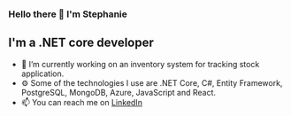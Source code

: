 ### Hello there 👋 I'm Stephanie


## I'm a .NET core developer

- 🔭 I’m currently working on an inventory system for tracking stock application.
- ⚙️ Some of the technologies I use are .NET Core, C#, Entity Framework, PostgreSQL, MongoDB, Azure, JavaScript and React. 
- 📫 You can reach me on [LinkedIn](https://www.linkedin.com/in/stephanie-righetti-5a1b2a15b/)

